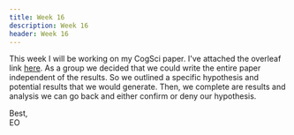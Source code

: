 ```yaml
---
title: Week 16
description: Week 16
header: Week 16
---
```


This week I will be working on my CogSci paper. I've attached the overleaf link [here](https://www.overleaf.com/12902967bjkgvwnqdkfs#/49333807/).
As a group we decided that we could write the entire paper independent of the results. So we outlined a specific hypothesis and potential results that we would generate. Then, we complete are results and analysis we can go back and either confirm or deny our hypothesis.

Best, <br />
EO
